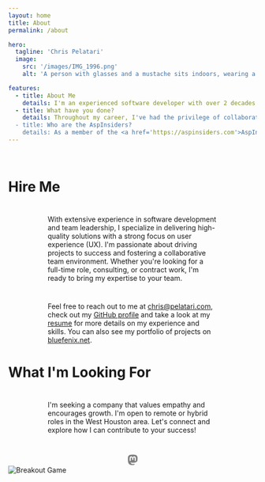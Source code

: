 ```yaml
---
layout: home
title: About
permalink: /about

hero:
  tagline: 'Chris Pelatari'
  image:
    src: '/images/IMG_1996.png'
    alt: 'A person with glasses and a mustache sits indoors, wearing a black T-shirt with a Nine Inch Nails design. The background features colorful artwork and a white framed photo.'

features:
  - title: About Me
    details: I'm an experienced software developer with over 2 decades of crafting full-stack web and desktop applications using dotnet technologies including C# and VB.NET. Lately, I've been diving into TypeScript and Node.js, often paired with an ASP.NET Core backend. I'm also proud to be a former Microsoft MVP and a member of the AspInsiders community.
  - title: What have you done?
    details: Throughout my career, I've had the privilege of collaborating with industry leaders such as <a href='https://www.hanselman.com/'>Scott Hanselman</a>, <a href='https://bigmachine.io/'>Rob Conery</a>, and <a href='https://aspinsiders.com/insiders/'>many others</a>, all of whom are brilliant and kind individuals.<br/><br/><img src="https://github-readme-stats.vercel.app/api/top-langs/?username=chrispelatari&hide_border=true&layout=compact&hide=perl,php&theme=blue-green" alt="Top Languages" />
  - title: Who are the AspInsiders?
    details: As a member of the <a href='https://aspinsiders.com'>AspInsiders</a>, I've had the opportunity to work closely with Microsoft, including being flown out to Microsoft campus in Redmond, WA to help shape the direction of ASP.NET MVC before it was open-sourced.
---
```


<br/>

# Hire Me

With extensive experience in software development and team leadership, I specialize in delivering high-quality solutions with a strong focus on user experience (UX). I'm passionate about driving projects to success and fostering a collaborative team environment. Whether you're looking for a full-time role, consulting, or contract work, I'm ready to bring my expertise to your team.

Feel free to reach out to me at <a href="mailto:chris@pelatari.com">chris@pelatari.com</a>, check out my <a href="https://github.com/ChrisPelatari">GitHub profile</a> and take a look at my <a href="https://bluefenix.net/Chris_Pelatari_Resume_.docx">resume</a> for more details on my experience and skills. You can also see my portfolio of projects on <a href="https://bluefenix.net">bluefenix.net</a>.

# What I'm Looking For

I'm seeking a company that values empathy and encourages growth. I'm open to remote or hybrid roles in the West Houston area. Let's connect and explore how I can contribute to your success!

<div id="gh" data-login="ChrisPelatari">
  <a href='https://hachyderm.io/@blue_fenix' alt="blue_fenix on Mastodon" rel="me"> <svg xmlns="http://www.w3.org/2000/svg" height="24" width="21" viewBox="0 0 448 512"><path fill="#7f7f7f" d="M433 179.1c0-97.2-63.7-125.7-63.7-125.7-62.5-28.7-228.6-28.4-290.5 0 0 0-63.7 28.5-63.7 125.7 0 115.7-6.6 259.4 105.6 289.1 40.5 10.7 75.3 13 103.3 11.4 50.8-2.8 79.3-18.1 79.3-18.1l-1.7-36.9s-36.3 11.4-77.1 10.1c-40.4-1.4-83-4.4-89.6-54a102.5 102.5 0 0 1 -.9-13.9c85.6 20.9 158.7 9.1 178.8 6.7 56.1-6.7 105-41.3 111.2-72.9 9.8-49.8 9-121.5 9-121.5zm-75.1 125.2h-46.6v-114.2c0-49.7-64-51.6-64 6.9v62.5h-46.3V197c0-58.5-64-56.6-64-6.9v114.2H90.2c0-122.1-5.2-147.9 18.4-175 25.9-28.9 79.8-30.8 103.8 6.1l11.6 19.5 11.6-19.5c24.1-37.1 78.1-34.8 103.8-6.1 23.7 27.3 18.4 53 18.4 175z"/></svg></a>
</div>

<picture>
  <source
    media="(prefers-color-scheme: dark)"
    srcset="/images/breakout-dark.svg"
  />
  <source
    media="(prefers-color-scheme: light)"
    srcset="/images/breakout-light.svg"
  />
  <img class="dark-only" alt="Breakout Game" src="/images/breakout-dark.svg" />
  <img class="light-only" alt="Breakout Game" src="/images/breakout-light.svg" />
</picture>

<style>
html.dark .light-only {
  display: none !important;
}

html:not(.dark) .dark-only {
  display: none !important;
}

.team-title {
  margin-top: 2.5rem;
  margin-bottom: 2.5rem;
  font-size: 2.5rem;
  font-weight: 400;
}

.text-center {
  text-align: center;
}

#gh {
  margin-left: auto;
  margin-right: auto;
  margin-top: 2.5rem;
}

img.VPImage.image-src {
  border-radius: 50%;
}

img {
  max-width: 100%;
  height: auto;
}

p {
  margin: 2.5rem 2.5rem;
  padding-left: 2.5rem;
  padding-right: 2.5rem;
}

p.details {
  margin: 0;
  padding-left: 2.5rem;
  padding-right: 2.5rem;
  font-size: 1.5rem;
}

.VPHero::before {
  content: url('/images/header_transparent.png');
  max-width: 100%;
  height: auto;
}

@media (max-width: 768px) {
  .VPHero::before {
    content: url('/images/header_transparent_mobile.png');
  }
}

/* gh.css */
:root {
  --gh-bg-color: var(--vp-c-default-3);
  --gh-base-size-4: 0.25rem;
  --gh-base-size-8: 0.5rem;
  --gh-base-size-12: 0.75rem;
  --gh-base-size-16: 1rem;
  --gh-base-size-32: 2rem;
  --gh-cell-level0-color: var(--vp-c-default-1);
  --gh-cell-level1-color: #0e4429;
  --gh-cell-level2-color: #006d32;
  --gh-cell-level3-color: #26a641;
  --gh-cell-level4-color: #39d353;
  --gh-cell-info-bg-color: #6e7681;
  --gh-cell-outline-color: #ffffff0d;
  --gh-cell-border-color: rgba(255, 255, 255, 0.03);
  --gh-border-card-color: #30363d;
  --gh-border-card-width: max(1px, 0.0625rem);
  --gh-text-default-color: var(--vp-c-default-0);
  --gh-text-inactive-color: #848D97;
  --gh-link-hover-color: #2f81f7;
  --gh-font-default-family: 'Avenir Next', Roboto, sans-serif;
}

/* Main block */
#gh {
  color: var(--gh-text-default-color);
  width: fit-content;
  font-family: var(--gh-font-default-family);
}

#gh a {
  text-decoration: none;
  color: var(--gh-text-inactive-color)
}

#gh a:hover {
  color: var(--gh-link-hover-color);
}

/* Table */
.ghCalendarTable {
  color: var(--gh-text-default-color);
  border-spacing: 3px;
  border-collapse: separate;
}

.ghCalendarTable tr {
  height: 10px;
}

.ghCalendarTable td {
  text-align: left;
  box-sizing: border-box;
  position: relative;
}

/* DayCell */
.ghCalendarDayCell {
  width: 10px;
  border-radius: 2px;
  border: 1px solid var(--gh-cell-border-color);
  outline: 1px solid var(--gh-cell-outline-color);
  outline-offset: -2px;
}

.ghCalendarDayCell[data-level="NONE"] {
  background-color: var(--gh-cell-level0-color);
  border: none;
  outline: none;
}

.ghCalendarDayCell[data-level="FIRST_QUARTILE"] {
  background-color: var(--gh-cell-level1-color);
}

.ghCalendarDayCell[data-level="SECOND_QUARTILE"] {
  background-color: var(--gh-cell-level2-color);
}

.ghCalendarDayCell[data-level="THIRD_QUARTILE"] {
  background-color: var(--gh-cell-level3-color);
}

.ghCalendarDayCell[data-level="FOURTH_QUARTILE"] {
  background-color: var(--gh-cell-level4-color);
}

.ghCalendarDayCell span {
  visibility: hidden;
  position: absolute;
  transform: translate(-50%, -130%);
  word-wrap: normal;
  text-wrap: nowrap;
  pointer-events: none;
  background-color: var(--gh-cell-info-bg-color);
  padding: 10px;
  font-size: 12px;
  border-radius: 6px;
  font-family: var(--gh-font-default-family);
}

.ghCalendarDayCell span::after {
  content: "";
  position: absolute;
  top: 100%;
  left: 50%;
  border-width: 5px;
  border-style: solid;
  border-color: var(--gh-cell-info-bg-color) transparent transparent transparent;
}

.ghCalendarDayCell:hover span {
  visibility: visible;
}

.ghCalendarLabel {
  font-size: 12px;
  position: absolute;
  bottom: -3px;
  font-weight: 400;
  font-family: var(--gh-font-default-family);
}

/* Containers */
.ghCalendarCard {
  background-color: var(--gh-bg-color);
  padding: var(--gh-base-size-16);
  padding-top: 0.5rem;
  padding-bottom: 0.5rem;
  border-top-left-radius: 6px;
  border-top-right-radius: 6px;
  border: var(--gh-border-card-width, 1px) solid var(--gh-border-card-color);
}

.ghCalendarCanvas {
  display: flex !important;
  flex-direction: column;
  padding-top: var(--gh-base-size-8, 4px) !important;
  text-align: center !important;
  margin-right: var(--gh-base-size-8, 8px) !important;
  margin-left: var(--gh-base-size-8, 8px) !important;
  overflow: hidden;
}

/* Header */
.ghCalendarHeader {
  margin-bottom: var(--gh-base-size-4);
  height: 20px;
}

.ghCalendarHeader span {
  float: left;
}

.ghCalendarHeader div {
  display: flex;
  flex-direction: row;
  float: right;
}

.ghCalendarHeader div img {
  width: 20px;
  height: 20px;
  border-radius: 10px;
  margin-left: var(--gh-base-size-12);
}

/* Footer */
.ghCalendarCardFooter {
  display: block;
  padding: var(--gh-base-size-4, 4px) var(--gh-base-size-32, 32px) !important;
  text-align: center !important;
  font-size: var(--gh-base-size-12);
  font-family: var(--gh-font-default-family);
  color: var(--gh-text-inactive-color);
}

.ghCalendarCardFooterLink {
  display: block;
  float: left;
}

.ghCalendarCardFooterColors {
  display: flex;
  flex-direction: row;
  float: right;
  align-items: center;
}

.ghCalendarCardFooterColors * {
  margin-right: var(--gh-base-size-4);
}

.ghCalendarCardFooterColors div {
  width: 10px;
  height: 10px;
}
</style>

<script setup>
import { ref, onMounted } from 'vue'
import contribs from './contributions.json'

onMounted(() => {
  document.querySelector('.vp-doc').classList.remove('vp-doc')
  main()
})

async function fetchData(ghLogin) {
  const token = import.meta.env.VITE_GITHUB_TOKEN
  if (!token) {
    console.warn('VITE_GITHUB_TOKEN is not set. Using local contributions.json.')
    return contribs.data.user
  }

  try {
    const data = await fetch('https://api.github.com/graphql', {
      method: 'POST',
      headers: {
        Authorization: `Bearer ${token}`,
        'Content-Type': 'application/json'
      },
      body: JSON.stringify({
        query: `
          query($login: String!) {
            user(login: $login) {
              contributionsCollection {
                contributionCalendar {
                  totalContributions
                  months { name totalWeeks }
                  weeks {
                    contributionDays {
                      date
                      contributionCount
                      contributionLevel
                      weekday
                    }
                  }
                  colors
                }
              }
              avatarUrl
            }
          }
        `,
        variables: { login: ghLogin }
      })
    }).then(r => r.json())

    return data.data.user
  } catch (error) {
    console.error('Error fetching data:', error)
    return contribs.data.user
  }
}

function init_table() {
  let table = document.createElement("table")
  table.className = "ghCalendarTable"
  let thead = table.createTHead()
  let tbody = table.createTBody()
  let row = thead.insertRow()
  let cell = row.insertCell()
  cell.style.width = "28px"
  for (let i = 0; i < 7; i++) {
    const row = tbody.insertRow()
    const cell = row.insertCell()
    switch (i) {
      case 1: cell.innerHTML = '<span class="ghCalendarLabel">Mon</span>'
      break
      case 3: cell.innerHTML = '<span class="ghCalendarLabel">Wed</span>'
      break
      case 5: cell.innerHTML = '<span class="ghCalendarLabel">Fri</span>'
      break
    }
  }
  return [table, thead, tbody]
}

function addMonths(thead, months) {
  for (let i = 0; i < months.length; i++) {
    const total_weeks = months[i]['totalWeeks']
    if (total_weeks >= 2) {
      let cell = thead.rows[0].insertCell()
      let label = document.createElement('span')
      label.textContent = months[i]['name']
      label.className = 'ghCalendarLabel'
      cell.appendChild(label)
      cell.colSpan = months[i]['totalWeeks']
    }
  }
}

function addWeeks(tbody, weeks, colors) {
  for (let i = 0; i < weeks.length; i++) {
    const days = weeks[i]["contributionDays"]
    for (let j = 0; j < days.length; j++) {
      const day = days[j]
      const data = document.createElement("span")
      const date = new Date(day["date"])
      data.textContent = `${day["contributionCount"]} contributions on ${date.toDateString()}`
      const cell = tbody.rows[day["weekday"]].insertCell()
      cell.appendChild(data)
      cell.className = "ghCalendarDayCell"
      cell.dataset.date = day["date"]
      cell.dataset.count = day["contributionCount"]
      cell.dataset.level = day["contributionLevel"]
    }
  }
}

function init_card() {
  const card = document.createElement("div")
  card.className = "ghCalendarCard"
  return card
}

function init_card_footer() {
  const footer = document.createElement("div")
  const link = document.createElement("a")
  const colors = document.createElement("div")
  footer.className = "ghCalendarCardFooter"
  link.className = "ghCalendarCardFooterLink"
  colors.className = "ghCalendarCardFooterColors"
  let less = document.createElement("span")
  less.textContent = "Less"
  let more = document.createElement("span")
  more.textContent = "More"
  colors.appendChild(less)
  let levels = ["NONE", "FIRST_QUARTILE", "SECOND_QUARTILE", "THIRD_QUARTILE", "FOURTH_QUARTILE"]
  for (let i = 0; i < 5; i++) {
    let cell = document.createElement("div")
    cell.className = "ghCalendarDayCell"
    cell.dataset.level = levels[i]
    colors.appendChild(cell)
  }
  colors.appendChild(more)
  footer.appendChild(link)
  footer.appendChild(colors)
  return footer
}

function init_canvas() {
  const canvas = document.createElement("div")
  canvas.className = "ghCalendarCanvas"
  return canvas
}

function init_header(total_contribs, ghLogin, avatarUrl) {
  const header = document.createElement("div")
  const total = document.createElement("span")
  const profile = document.createElement("div")
  profile.innerHTML = `<a href="https://github.com/${ghLogin}">${ghLogin}</a><img src="${avatarUrl}">`
  header.className = "ghCalendarHeader"
  total.textContent = `${total_contribs} contributions in the last year`
  header.appendChild(total)
  header.appendChild(profile)
  return header
}

function init_thumbnail() {
    const thumbnail = document.createElement("div")
    const thumbNailLink = document.createElement("a")
    const thumbNailIcon = document.createElement("span")
    const thumbNailText = document.createElement("span")

    thumbnail.className = "ghThumbNail"
    thumbNailLink.href = "https://github.com/ChrisPelatari/gh-contrib-graph"
    //use vitepress github icon
    thumbNailIcon.textContent = "GitHub";
    thumbNailIcon.className = "vpi-social-github"
    //link to gh-contrib-graph
    thumbNailText.textContent = "gh-contrib-graph"
    thumbNailText.style.marginLeft = "-13px"
    thumbNailLink.appendChild(thumbNailIcon)
    thumbNailLink.appendChild(thumbNailText)
    thumbnail.appendChild(thumbNailLink)
    return thumbnail
}

async function main() {
  const container = document.getElementById("gh")
  const ghLogin = container.dataset.login
  const data = await fetchData(ghLogin)
  const calendar = data["contributionsCollection"]["contributionCalendar"]
  const [table, thead, tbody] = init_table()
  const card = init_card()
  const canvas = init_canvas()
  const header = init_header(data["contributionsCollection"]["contributionCalendar"]["totalContributions"], ghLogin, data["avatarUrl"])
  const footer = init_card_footer()
  const thumbnail = init_thumbnail()

  addWeeks(tbody, calendar["weeks"], calendar["colors"])
  addMonths(thead, calendar["months"])
  canvas.appendChild(table)
  canvas.appendChild(footer)
  card.appendChild(canvas)
  container.appendChild(header)
  container.appendChild(card)
  container.appendChild(thumbnail)
}
</script>
